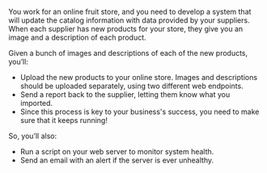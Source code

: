 You work for an online fruit store, and you need to develop a system that will update the catalog information with data provided by your suppliers. When each supplier has new products for your store, they give you an image and a description of each product.

Given a bunch of images and descriptions of each of the new products, you’ll:

  *  Upload the new products to your online store. Images and descriptions should be uploaded separately, using two different web endpoints.
  *  Send a report back to the supplier, letting them know what you imported.
  *  Since this process is key to your business's success, you need to make sure that it keeps running! 

So, you’ll also:
  *  Run a script on your web server to monitor system health.
  *  Send an email with an alert if the server is ever unhealthy.
